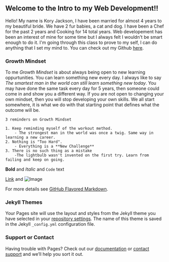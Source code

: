 ## Welcome to the Intro to my Web Development!!

Hello! My name is Kory Jackson, I have been married for almost 4 years to my beautiful bride. We have 2 fur babies, a cat and dog. I have been a Chef for the past 2 years and Cooking for 14 total years. Web developement has been an interest of mine for some time but I always felt I wouldn't be smart enough to do it. I'm going through this class to prove to my self, I can do anything that I set my mind to. You can check out my Github [here](https://github.com/Dirrbick).



### Growth Mindset

To me _Growth Mindset_ is about always being open to new learning oppurtunities. You can learn something new every day. I always like to say _The smartest man in the world can still learn something new today_. You may have done the same task every day for 5 years, then someone could come in and show you a different way. If you are not open to changing your own mindset, then you will stop developing your own skills. We all start somewhere, it is what we do with that starting point that defines what the outcome will be.

```
3 reminders on Growth Mindset

1. Keep reminding myself of the workout method.
    - The strongest man in the world was once a twig. Same way in learning a new career.
2. Nothing is "Too Hard".
    - Everything is a **New Challenge**
3. There is no such thing as a mistake
    -The lightbulb wasn't invented on the first try. Learn from failing and keep on going.
```

**Bold** and _Italic_ and `Code` text

[Link](url) and ![Image](src)


For more details see [GitHub Flavored Markdown](https://guides.github.com/features/mastering-markdown/).

### Jekyll Themes

Your Pages site will use the layout and styles from the Jekyll theme you have selected in your [repository settings](https://github.com/Dirrbick/Starter-Site/settings). The name of this theme is saved in the Jekyll `_config.yml` configuration file.

### Support or Contact

Having trouble with Pages? Check out our [documentation](https://help.github.com/categories/github-pages-basics/) or [contact support](https://github.com/contact) and we’ll help you sort it out.
